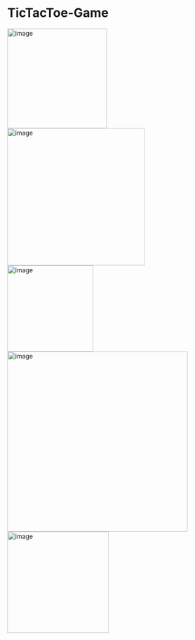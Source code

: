 # TicTacToe-Game
<img width="227" alt="image" src="https://user-images.githubusercontent.com/127396745/226287147-ee4a9893-0957-4fc5-96a2-08a4b775d331.png">
<img width="313" alt="image" src="https://user-images.githubusercontent.com/127396745/226287359-93c5a929-1483-4645-a93b-46165302145c.png">
<img width="196" alt="image" src="https://user-images.githubusercontent.com/127396745/226287460-70ebdfef-abcf-4c1f-9c58-d7b0b82ad3f0.png">
<img width="411" alt="image" src="https://user-images.githubusercontent.com/127396745/226287518-ed8210ba-4778-4774-b771-bb97373f5e87.png">
<img width="231" alt="image" src="https://user-images.githubusercontent.com/127396745/226287590-fd1657d1-dcc2-47ba-8dbe-f4a7f3e092d8.png">

